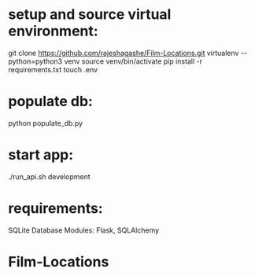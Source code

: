 # setup and source virtual environment:
git clone https://github.com/rajeshagashe/Film-Locations.git
virtualenv --python=python3 venv
source venv/bin/activate
pip install -r requirements.txt
touch .env

# populate db:
python populate_db.py

# start app:
./run_api.sh development

# requirements:
SQLite Database
Modules: Flask, SQLAlchemy 

# Film-Locations
